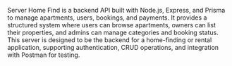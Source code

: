 Server Home Find is a backend API built with Node.js, Express, and Prisma to manage apartments, users, bookings, and payments. It provides a structured system where users can browse apartments, owners can list their properties, and admins can manage categories and booking status. This server is designed to be the backend for a home-finding or rental application, supporting authentication, CRUD operations, and integration with Postman for testing.
